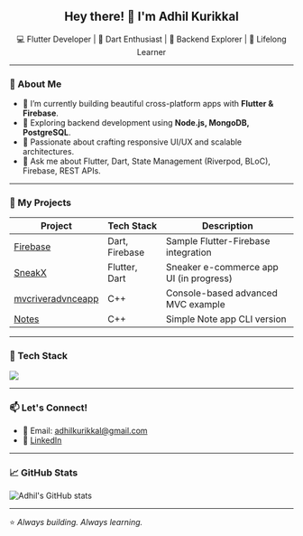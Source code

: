<h2 align="center">Hey there! 👋 I'm Adhil Kurikkal</h2>

<p align="center">
  💻 Flutter Developer | 🎯 Dart Enthusiast | 🔧 Backend Explorer | 🌱 Lifelong Learner
</p>

---

### 🚀 About Me

- 🔭 I’m currently building beautiful cross-platform apps with **Flutter & Firebase**.
- 🌱 Exploring backend development using **Node.js, MongoDB, PostgreSQL**.
- 🧠 Passionate about crafting responsive UI/UX and scalable architectures.
- 💬 Ask me about Flutter, Dart, State Management (Riverpod, BLoC), Firebase, REST APIs.

---

### 📘 My Projects

| Project | Tech Stack | Description |
|--------|------------|-------------|
| [Firebase](https://github.com/AdhilKurikkal/firebase) | Dart, Firebase | Sample Flutter-Firebase integration |
| [SneakX](https://github.com/AdhilKurikkal/SneakX) | Flutter, Dart | Sneaker e-commerce app UI (in progress) |
| [mvcriveradvnceapp](https://github.com/AdhilKurikkal/mvcriveradvnceapp) | C++ | Console-based advanced MVC example |
| [Notes](https://github.com/AdhilKurikkal/Notes) | C++ | Simple Note app CLI version |

---

### 🧰 Tech Stack

<p>
  <img src="https://skillicons.dev/icons?i=flutter,dart,firebase,git,github,nodejs,mongodb,postgresql,vscode,cpp" />
</p>

---

### 📫 Let's Connect!

- 📧 Email: [adhilkurikkal@gmail.com](mailto:adhilkurikkal@gmail.com)
- 💼 [LinkedIn](https://www.linkedin.com/in/adhilkurikkal)

---

### 📈 GitHub Stats

![Adhil's GitHub stats](https://github-readme-stats.vercel.app/api?username=AdhilKurikkal&show_icons=true&theme=tokyonight)

---

⭐️ _Always building. Always learning._

